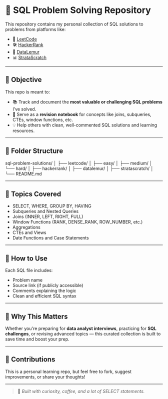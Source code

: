 # 🧠 SQL Problem Solving Repository

This repository contains my personal collection of SQL solutions to problems from platforms like:

- 📘 [LeetCode](https://leetcode.com/)
- 🛠️ [HackerRank](https://www.hackerrank.com/)
- 🧪 [DataLemur](https://datalemur.com/)
- 📊 [StrataScratch](https://www.stratascratch.com/)

---

## 🎯 Objective

This repo is meant to:

- 📚 Track and document the **most valuable or challenging SQL problems** I’ve solved.
- 🔁 Serve as a **revision notebook** for concepts like joins, subqueries, CTEs, window functions, etc.
- 💡 Help others with clean, well-commented SQL solutions and learning resources.

---

## 📁 Folder Structure

sql-problem-solutions/
│
├── leetcode/
│ ├── easy/
│ ├── medium/
│ └── hard/
│
├── hackerrank/
│
├── datalemur/
│
├── stratascratch/
│
└── README.md


---

## 🧩 Topics Covered

- SELECT, WHERE, GROUP BY, HAVING
- Subqueries and Nested Queries
- Joins (INNER, LEFT, RIGHT, FULL)
- Window Functions (RANK, DENSE_RANK, ROW_NUMBER, etc.)
- Aggregations
- CTEs and Views
- Date Functions and Case Statements

---

## 🚀 How to Use

Each SQL file includes:
- Problem name
- Source link (if publicly accessible)
- Comments explaining the logic
- Clean and efficient SQL syntax

---

## 🧠 Why This Matters

Whether you're preparing for **data analyst interviews**, practicing for **SQL challenges**, or revising advanced topics — this curated collection is built to save time and boost your prep.

---

## 🤝 Contributions

This is a personal learning repo, but feel free to fork, suggest improvements, or share your thoughts!

---

> 📌 *Built with curiosity, coffee, and a lot of SELECT statements.*

